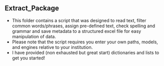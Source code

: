## Extract_Package

* This folder contains a script that was designed to read text, filter common words/phrases, assign pre-defined text, check spelling and grammar and save metadata to a structured excel file for easy manipulation of data.
* Please note that the script requires you enter your own paths, models, and engines relative to your institution.
* I have provided (non exhausted but great start) dictionaries and lists to get you started!
